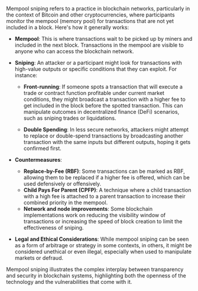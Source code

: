 Mempool sniping refers to a practice in blockchain networks, particularly in the context of Bitcoin and other cryptocurrencies, where participants monitor the mempool (memory pool) for transactions that are not yet included in a block. Here's how it generally works:

- **Mempool**: This is where transactions wait to be picked up by miners and included in the next block. Transactions in the mempool are visible to anyone who can access the blockchain network.

- **Sniping**: An attacker or a participant might look for transactions with high-value outputs or specific conditions that they can exploit. For instance:

  - **Front-running**: If someone spots a transaction that will execute a trade or contract function profitable under current market conditions, they might broadcast a transaction with a higher fee to get included in the block before the spotted transaction. This can manipulate outcomes in decentralized finance (DeFi) scenarios, such as sniping trades or liquidations.

  - **Double Spending**: In less secure networks, attackers might attempt to replace or double-spend transactions by broadcasting another transaction with the same inputs but different outputs, hoping it gets confirmed first.

- **Countermeasures**: 
  - **Replace-by-Fee (RBF)**: Some transactions can be marked as RBF, allowing them to be replaced if a higher fee is offered, which can be used defensively or offensively.
  - **Child Pays For Parent (CPFP)**: A technique where a child transaction with a high fee is attached to a parent transaction to increase their combined priority in the mempool.
  - **Network and node improvements**: Some blockchain implementations work on reducing the visibility window of transactions or increasing the speed of block creation to limit the effectiveness of sniping.

- **Legal and Ethical Considerations**: While mempool sniping can be seen as a form of arbitrage or strategy in some contexts, in others, it might be considered unethical or even illegal, especially when used to manipulate markets or defraud.

Mempool sniping illustrates the complex interplay between transparency and security in blockchain systems, highlighting both the openness of the technology and the vulnerabilities that come with it.